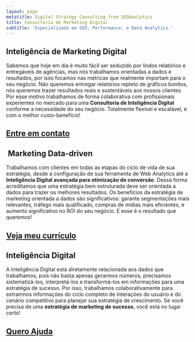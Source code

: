 ```yaml
---
layout: page
metatitle: Digital Strategy Consulting from SEOAnalytics
title: Consultoria de Marketing Digital
subtitle: 'Especializada em SEO, Performance, e Data Analytics.'
---
```


## Intelig&ecirc;ncia de Marketing Digital&nbsp;

Sabemos que hoje em dia &eacute; muito f&aacute;cil ser seduzido por lindos relat&oacute;rios e entreg&aacute;veis de ag&ecirc;ncias, mas n&oacute;s trabalhamos orientadas a dados e resultados, por isso focamos nas m&eacute;tricas que realmente importam para o seu neg&oacute;cio. N&atilde;o queremos entregar relat&oacute;rios repleto de gr&aacute;ficos bonitos, n&oacute;s queremos trazer resultados reais e sustent&aacute;veis aos nossos clientes. Por esse motivo trabalhamos de forma colaborativa com profissionais experientes no mercado para uma **Consultoria de Intelig&ecirc;ncia Digital** conforme a necessidade do seu neg&oacute;cio. Totalmente flex&iacute;vel e escal&aacute;vel, e com o melhor custo-benef&iacute;cio!

<div class="mw6 center tc contactbox"><h2><a class="no-underline tcblack" href="mailto:contato@seoanalytics.com.br">Entre em contato</a></h2></div>

## &nbsp;Marketing Data-driven

Trabalhamos com clientes em todas as etapas do ciclo de vida de sua estrat&eacute;gia, desde a configura&ccedil;&atilde;o de sua ferramenta de Web Analytics at&eacute; a **Intelig&ecirc;ncia Digital avan&ccedil;ada para otimiza&ccedil;&atilde;o de convers&atilde;o**. Dessa forma acreditamos que uma estrat&eacute;gia bem estruturada deve ser orientada a dados para trazer os melhores resultados. Os benef&iacute;cios da estrat&eacute;gia de marketing orientada a dados s&atilde;o significativos: garante segmenta&ccedil;&otilde;es mais relevantes, tr&aacute;fego mais qualificado, compras de m&iacute;dias mais eficientes, e aumento significativo no ROI do seu neg&oacute;cio. E esse &eacute; o resultado que queremos!

<div class="mw6 center tc contactbox"><h2><a class="no-underline tcblack" href="/sobre/">Veja meu curr&iacute;culo</a></h2></div>

## Intelig&ecirc;ncia Digital

A Intelig&ecirc;ncia Digital est&aacute; diretamente relacionada aos dados que trabalhamos, pois n&atilde;o basta apenas gerarmos n&uacute;meros, precisamos sistematiz&aacute;-los, interpret&aacute;-los e transform&aacute;-los em informa&ccedil;&otilde;es para uma estrat&eacute;gia de sucesso. Por isso, trabalhamos colaborativamente para extrairmos informa&ccedil;&otilde;es do ciclo completo de intera&ccedil;&otilde;es do usu&aacute;rio e do cen&aacute;rio competitivo para planejar sua estrat&eacute;gia de crescimento. Se voc&ecirc; precisa de uma **estrat&eacute;gia de marketing de sucesso**, voc&ecirc; est&aacute; no lugar certo!

<div class="mw6 center tc contactbox"><h2><a class="no-underline tcblack" href="mailto:contato@seoanalytics.com.br">Quero Ajuda</a></h2></div>